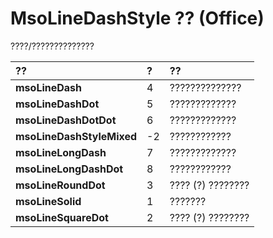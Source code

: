 
# MsoLineDashStyle ?? (Office)

????/??????????????



|**??**|**?**|**??**|
|:-----|:-----|:-----|
|**msoLineDash**|4|??????????????|
|**msoLineDashDot**|5|?????????????|
|**msoLineDashDotDot**|6|?????????????|
|**msoLineDashStyleMixed**|-2|????????????|
|**msoLineLongDash**|7|?????????????|
|**msoLineLongDashDot**|8|????????????|
|**msoLineRoundDot**|3|???? (?) ????????|
|**msoLineSolid**|1|???????|
|**msoLineSquareDot**|2|???? (?) ????????|
